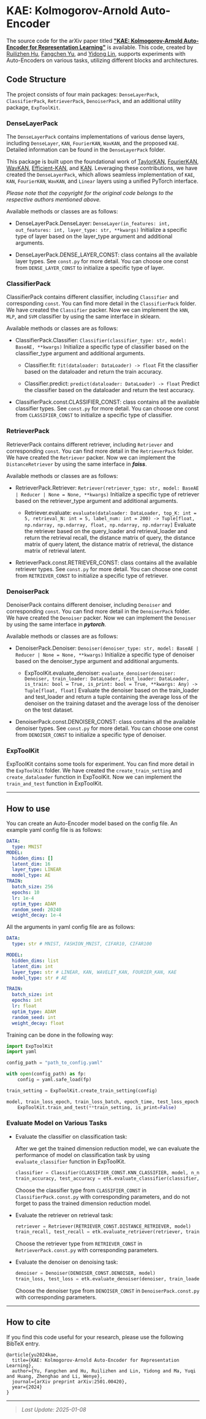 # KAE: Kolmogorov-Arnold Auto-Encoder

The source code for the arXiv paper titled [**"KAE: Kolmogorov-Arnold Auto-Encoder for Representation Learning"**](https://arxiv.org/pdf/2501.00420) is available. This code, created by [Ruilizhen Hu](https://github.com/HuRuilizhen), [Fangchen Yu](https://github.com/SciYu), and [Yidong Lin](https://github.com/Asuna-L), supports experiments with Auto-Encoders on various tasks, utilizing different blocks and architectures.

## Code Structure

The project consists of four main packages: `DenseLayerPack`, `ClassifierPack`, `RetrieverPack`, `DenoiserPack`, and an additional utility package, `ExpToolKit`.

### DenseLayerPack

The `DenseLayerPack` contains implementations of various dense layers, including `DenseLayer`, `KAN`, `FourierKAN`, `WavKAN`, and the proposed `KAE`. Detailed information can be found in the `DenseLayerPack` folder.

This package is built upon the foundational work of [TaylorKAN](https://github.com/Muyuzhierchengse/TaylorKAN/), [FourierKAN](https://github.com/GistNoesis/FourierKAN/), [WavKAN](https://github.com/zavareh1/Wav-KAN), [Efficient-KAN](https://github.com/Blealtan/efficient-kan), and [KAN](https://github.com/KindXiaoming/pykan). Leveraging these contributions, we have created the `DenseLayerPack`, which allows seamless implementation of `KAE`, `KAN`, `FourierKAN`, `WavKAN`, and `Linear` layers using a unified PyTorch interface. 

*Please note that the copyright for the original code belongs to the respective authors mentioned above.*

Available methods or classes are as follows:

- DenseLayerPack.DenseLayer: `DenseLayer(in_features: int, out_features: int, layer_type: str, **kwargs)` Initialize a specific type of layer based on the layer_type argument and additional arguments.

- DenseLayerPack.DENSE_LAYER_CONST: class contains all the available layer types. See `const.py` for more detail. You can choose one const from `DENSE_LAYER_CONST` to initialize a specific type of layer.


### ClassifierPack

ClassifierPack contains different classifier, including `Classifier` and corresponding `const`. You can find more detail in the `ClassifierPack` folder. We have created the `Classifier` packer. Now we can implement the `kNN`, `MLP`, and `SVM` classifier by using the same interface in sklearn.

Available methods or classes are as follows:

- ClassifierPack.Classifier: `Classifier(classifier_type: str, model: BaseAE, **kwargs)` Initialize a specific type of classifier based on the classifier_type argument and additional arguments.

    - Classifier.fit: `fit(dataloader: DataLoader) -> float` Fit the classifier based on the dataloader and return the train accuracy.

    - Classifier.predict: `predict(dataloader: DataLoader) -> float` Predict the classifier based on the dataloader and return the test accuracy.

- ClassifierPack.const.CLASSIFIER_CONST: class contains all the available classifier types. See `const.py` for more detail. You can choose one const from `CLASSIFIER_CONST` to initialize a specific type of classifier.

### RetrieverPack

RetrieverPack contains different retriever, including `Retriever` and corresponding `const`. You can find more detail in the `RetrieverPack` folder. We have created the `Retriever` packer. Now we can implement the `DistanceRetriever` by using the same interface in ***faiss***.

Available methods or classes are as follows:

- RetrieverPack.Retriever: `Retriever(retriever_type: str, model: BaseAE | Reducer | None = None, **kwargs)` Initialize a specific type of retriever based on the retriever_type argument and additional arguments.

    - Retriever.evaluate: `evaluate(dataloader: DataLoader, top_K: int = 5, retrieval_N: int = 5, label_num: int = 200) -> Tuple[float, np.ndarray, np.ndarray, float, np.ndarray, np.ndarray]` Evaluate the retriever based on the query_loader and retrieval_loader and return the retrieval recall, the distance matrix of query, the distance matrix of query latent, the distance matrix of retrieval, the distance matrix of retrieval latent.

- RetrieverPack.const.RETRIEVER_CONST: class contains all the available retriever types. See `const.py` for more detail. You can choose one const from `RETRIEVER_CONST` to initialize a specific type of retriever.

### DenoiserPack

DenoiserPack contains different denoiser, including `Denoiser` and corresponding `const`. You can find more detail in the `DenoiserPack` folder. We have created the `Denoiser` packer. Now we can implement the `Denoiser` by using the same interface in ***pytorch***.

Available methods or classes are as follows:

- DenoiserPack.Denoiser: `Denoiser(denoiser_type: str, model: BaseAE | Reducer | None = None, **kwargs)` Initialize a specific type of denoiser based on the denoiser_type argument and additional arguments.

    - ExpToolKit.evaluate_denoiser: `evaluate_denoiser(denoiser: Denoiser, train_loader: DataLoader, test_loader: DataLoader, is_train: bool = True, is_print: bool = True, **kwargs: Any) -> Tuple[float, float]` Evaluate the denoiser based on the train_loader and test_loader and return a tuple containing the average loss of the denoiser on the training dataset and the average loss of the denoiser on the test dataset.

- DenoiserPack.const.DENOISER_CONST: class contains all the available denoiser types. See `const.py` for more detail. You can choose one const from `DENOISER_CONST` to initialize a specific type of denoiser.

### ExpToolKit

ExpToolKit contains some tools for experiment. You can find more detail in the `ExpToolKit` folder. We have created the `create_train_setting` and `create_dataloader` function in ExpToolKit. Now we can implement the `train_and_test` function in ExpToolKit.

---

## How to use

You can create an Auto-Encoder model based on the config file. An example yaml config file is as follows:

```yaml
DATA:
  type: MNIST
MODEL:
  hidden_dims: []
  latent_dim: 16
  layer_type: LINEAR
  model_type: AE
TRAIN:
  batch_size: 256
  epochs: 10
  lr: 1e-4
  optim_type: ADAM
  random_seed: 20240
  weight_decay: 1e-4
```

All the arguments in yaml config file are as follows:

```yaml
DATA:
  type: str # MNIST, FASHION_MNIST, CIFAR10, CIFAR100

MODEL:
  hidden_dims: list
  latent_dim: int 
  layer_type: str # LINEAR, KAN, WAVELET_KAN, FOURIER_KAN, KAE
  model_type: str # AE

TRAIN:
  batch_size: int
  epochs: int
  lr: float
  optim_type: ADAM
  random_seed: int
  weight_decay: float
```

Training can be done in the following way:

```python
import ExpToolKit
import yaml

config_path = "path_to_config.yaml"

with open(config_path) as fp:
    config = yaml.safe_load(fp)

train_setting = ExpToolKit.create_train_setting(config)

model, train_loss_epoch, train_loss_batch, epoch_time, test_loss_epoch = \
    ExpToolKit.train_and_test(**train_setting, is_print=False)
```

### Evaluate Model on Various Tasks

- Evaluate the classifier on classification task:

    After we get the trained dimension reduction model, we can evaluate the performance of model on classification task by using `evaluate_classifier` function in ExpToolKit. 

    ```python
    classifier = Classifier(CLASSIFIER_CONST.KNN_CLASSIFIER, model, n_neighbors=5)
    train_accuracy, test_accuracy = etk.evaluate_classifier(classifier, train_loader, test_loader)
    ```

    Choose the classifier type from `CLASSIFIER_CONST` in `ClassifierPack.const.py` with corresponding parameters, and do not forget to pass the trained dimension reduction model.

- Evaluate the retriever on retrieval task:

    ```python
    retriever = Retriever(RETRIEVER_CONST.DISTANCE_RETRIEVER, model)
    train_recall, test_recall = etk.evaluate_retriever(retriever, train_loader, test_loader, top_K=5, retrieval_N=5, label_num=200)
    ```

    Choose the retriever type from `RETRIEVER_CONST` in `RetrieverPack.const.py` with corresponding parameters.


- Evaluate the denoiser on denoising task:

    ```python
    denoiser = Denoiser(DENOISER_CONST.DENOISER, model)
    train_loss, test_loss = etk.evaluate_denoiser(denoiser, train_loader, test_loader, is_print=True, is_train=False, epochs=2, noise_type=DENOISER_CONST.SALT_AND_PEPPER_NOISE, noise_params=(0.05, 0.95))
    ```

    Choose the denoiser type from `DENOISER_CONST` in `DenoiserPack.const.py` with corresponding parameters.

---

## How to cite

If you find this code useful for your research, please use the following BibTeX entry.

```
@article{yu2024kae,
  title={KAE: Kolmogorov-Arnold Auto-Encoder for Representation Learning},
  author={Yu, Fangchen and Hu, Ruilizhen and Lin, Yidong and Ma, Yuqi and Huang, Zhenghao and Li, Wenye},
  journal={arXiv preprint arXiv:2501.00420},
  year={2024}
}
```

---

> *Last Update: 2025-01-08*